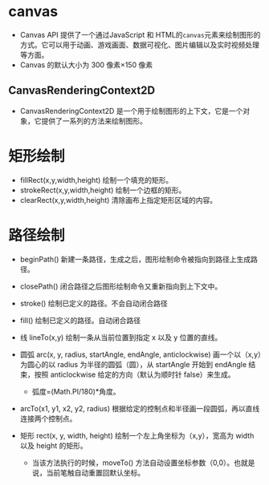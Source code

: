 <!--
 * @Description: 
 * @version: 
 * @Author: Adxiong
 * @Date: 2022-06-04 14:39:50
 * @LastEditors: Adxiong
 * @LastEditTime: 2022-06-04 23:09:20
-->
# canvas
  - Canvas API 提供了一个通过JavaScript 和 HTML的`canvas`元素来绘制图形的方式。它可以用于动画、游戏画面、数据可视化、图片编辑以及实时视频处理等方面。
  - Canvas 的默认大小为 300 像素×150 像素
  


## CanvasRenderingContext2D 
  - CanvasRenderingContext2D 是一个用于绘制图形的上下文，它是一个对象，它提供了一系列的方法来绘制图形。


# 矩形绘制
  - fillRect(x,y,width,height) 绘制一个填充的矩形。
  - strokeRect(x,y,width,height) 绘制一个边框的矩形。
  - clearRect(x,y,width,height)  清除画布上指定矩形区域的内容。

# 路径绘制
  - beginPath() 新建一条路径，生成之后，图形绘制命令被指向到路径上生成路径。
  - closePath() 闭合路径之后图形绘制命令又重新指向到上下文中。
  - stroke()  绘制已定义的路径。不会自动闭合路径
  - fill()  绘制已定义的路径。自动闭合路径

  - 线 lineTo(x,y) 绘制一条从当前位置到指定 x 以及 y 位置的直线。
  - 圆弧 arc(x, y, radius, startAngle, endAngle, anticlockwise) 画一个以（x,y）为圆心的以 radius 为半径的圆弧（圆），从 startAngle 开始到 endAngle 结束，按照 anticlockwise 给定的方向（默认为顺时针 false）来生成。
    - 弧度=(Math.PI/180)*角度。
  - arcTo(x1, y1, x2, y2, radius)
根据给定的控制点和半径画一段圆弧，再以直线连接两个控制点。

  - 矩形 rect(x, y, width, height) 绘制一个左上角坐标为（x,y），宽高为 width 以及 height 的矩形。
    -  当该方法执行的时候，moveTo() 方法自动设置坐标参数（0,0）。也就是说，当前笔触自动重置回默认坐标。